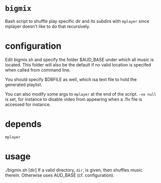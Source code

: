 `bigmix`
===
Bash script to shuffle play specific dir and its subdirs with `mplayer`
since mplayer doesn't like to do that recursively.


configuration
===
Edit bigmix.sh and specify the folder $AUD\_BASE under which all music is
located.  This folder will also be the default if no valid location is
specifed when called from command line.

You should specify $DBFILE as well, which isa text file to hold the generated
playlist.

You can also modify some args to `mplayer` at the end of the script.
`-vo null` is set, for instance to disable video from appearing when a
.flv file is accessed for instance.


depends
===
`mplayer`


usage
===
./bigmix.sh [dir]
If a valid directory, `dir`, is given, then shuffles music therein.
Otherwise uses AUD\_BASE (cf. configuration).

